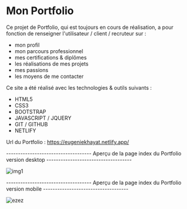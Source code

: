 # Mon Portfolio

Ce projet de Portfolio, qui est toujours en cours de réalisation, a pour fonction de renseigner l'utilisateur / client / recruteur sur :
- mon profil
- mon parcours professionnel
- mes certifications & diplômes
- les réalisations de mes projets
- mes passions
- les moyens de me contacter

Ce site a été réalisé avec les technologies & outils suivants :
- HTML5
- CSS3
- BOOTSTRAP
- JAVASCRIPT / JQUERY
- GIT / GITHUB
- NETLIFY

Url du Portfolio : https://eugeniekhayat.netlify.app/

------------------------------------ Aperçu de la page index du Portfolio version desktop ------------------------------------

![img1](https://user-images.githubusercontent.com/58372973/141182730-a417f068-cf3c-4d6e-bbbf-7487bec3d952.png)


------------------------------------ Aperçu de la page index du Portfolio version mobile ------------------------------------

![ezez](https://user-images.githubusercontent.com/58372973/141212392-8531134a-b724-40c5-aedd-ab51b5d1a5b5.png)
